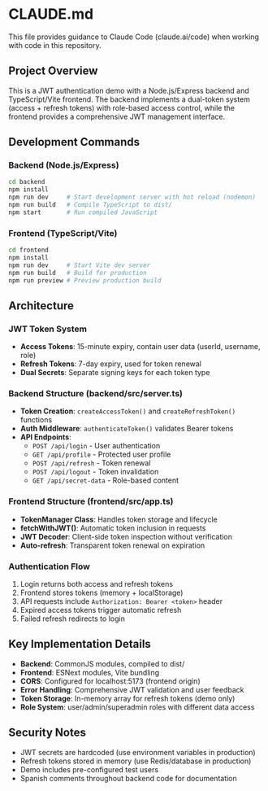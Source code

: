 # CLAUDE.md

This file provides guidance to Claude Code (claude.ai/code) when working with code in this repository.

## Project Overview

This is a JWT authentication demo with a Node.js/Express backend and TypeScript/Vite frontend. The backend implements a dual-token system (access + refresh tokens) with role-based access control, while the frontend provides a comprehensive JWT management interface.

## Development Commands

### Backend (Node.js/Express)
```bash
cd backend
npm install
npm run dev     # Start development server with hot reload (nodemon)
npm run build   # Compile TypeScript to dist/
npm start       # Run compiled JavaScript
```

### Frontend (TypeScript/Vite)
```bash
cd frontend
npm install
npm run dev     # Start Vite dev server
npm run build   # Build for production
npm run preview # Preview production build
```

## Architecture

### JWT Token System
- **Access Tokens**: 15-minute expiry, contain user data (userId, username, role)
- **Refresh Tokens**: 7-day expiry, used for token renewal
- **Dual Secrets**: Separate signing keys for each token type

### Backend Structure (backend/src/server.ts)
- **Token Creation**: `createAccessToken()` and `createRefreshToken()` functions
- **Auth Middleware**: `authenticateToken()` validates Bearer tokens
- **API Endpoints**:
  - `POST /api/login` - User authentication
  - `GET /api/profile` - Protected user profile
  - `POST /api/refresh` - Token renewal
  - `POST /api/logout` - Token invalidation
  - `GET /api/secret-data` - Role-based content

### Frontend Structure (frontend/src/app.ts)
- **TokenManager Class**: Handles token storage and lifecycle
- **fetchWithJWT()**: Automatic token inclusion in requests
- **JWT Decoder**: Client-side token inspection without verification
- **Auto-refresh**: Transparent token renewal on expiration

### Authentication Flow
1. Login returns both access and refresh tokens
2. Frontend stores tokens (memory + localStorage)
3. API requests include `Authorization: Bearer <token>` header
4. Expired access tokens trigger automatic refresh
5. Failed refresh redirects to login

## Key Implementation Details

- **Backend**: CommonJS modules, compiled to dist/
- **Frontend**: ESNext modules, Vite bundling
- **CORS**: Configured for localhost:5173 (frontend origin)
- **Error Handling**: Comprehensive JWT validation and user feedback
- **Token Storage**: In-memory array for refresh tokens (demo only)
- **Role System**: user/admin/superadmin roles with different data access

## Security Notes

- JWT secrets are hardcoded (use environment variables in production)
- Refresh tokens stored in memory (use Redis/database in production)
- Demo includes pre-configured test users
- Spanish comments throughout backend code for documentation